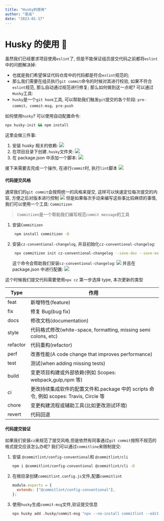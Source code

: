 ```yaml
---
title: "Husky的使用"
author: "菜虫"
date: "2023-01-17"
---
```


# Husky 的使用 :syringe:

虽然我们已经要求项目使用`eslint`了, 但是不能保证组员提交代码之前都将`eslint`中的问题解决掉:

- 也就是我们希望保证代码仓库中的代码都是符合`eslint`规范的;
- 那么我们需要在组员执行`git commit`命令的时候对其进行校验, 如果不符合`eslint`规范, 那么自动通过规范进行修复;
  那么如何做到这一点呢? 可以通过`Husky`工具:
- `husky`是一个`git hook`工具, 可以帮助我们触发`git`提交的各个阶段: `pre-commit`、`commit-msg`、`pre-push`

如何使用`husky`?
可以使用自动配置命令:

```sh
npx husky-init && npm install
```

这里会做三件事:

1. 安装 husky 相关的依赖:
   ![](/assets//husky_01.jpg)
2. 在项目目录下创建`.husky`文件夹:
   ![](/assets//husky_02.jpg)
3. 在 package.json 中添加一个脚本:
   ![](/assets//husky_04.jpg)

接下来需要去完成一个操作, 在进行`commit`时, 执行`lint`脚本
![](/assets//husky_04.jpg)

#### 代码提交风格

通常我们的`git commit`会按照统一的风格来提交, 这样可以快速定位每次提交的内容, 方便之后对版本进行控制
![](/assets//husky_05.jpg)
但是如果每次手动来编写这些事比较麻烦的事情, 我们可以使用一个工具: `Commitizen`

> `Commitizen`是一个帮助我们编写规范`commit message`的工具

1. 安装`Commitizen`
   ```sh
    npm install commitizen -D
   ```
2. 安装`cz-conventional-changelog`, 并且初始化`cz-conventional-changelog`:
   ```sh
    npx commitizen init cz-conventional-changelog --save-dev --save-exact
   ```
   这个命令会帮助我们安装`cz-conventional-changelog`:
   ![](/assets//husky_06.jpg)
   并且在 package.json 中进行配置:
   ![](/assets//husky_07.jpg)

这个时候我们提交代码需要使用`npx cz`
第一步选择 type, 本次更新的类型

| Type     | 作用                                                                                   |
| -------- | -------------------------------------------------------------------------------------- |
| feat     | 新增特性(feature)                                                                      |
| fix      | 修复 Bug(bug fix)                                                                      |
| docs     | 修改文档(documentation)                                                                |
| style    | 代码格式修改(white-space, formatting, missing semi colons, etc)                        |
| refactor | 代码重构(refactor)                                                                     |
| perf     | 改善性能(A code change that improves performance)                                      |
| test     | 测试(when adding missing tests)                                                        |
| build    | 变更项目构建或外部依赖(例如 Scopes: webpack,gulp,npm 等)                               |
| ci       | 更改持续集成软件的配置文件和.package 中的 scripts 命令, 例如 scopes: Travis, Circle 等 |
| chore    | 变更构建流程或辅助工具(比如更改测试环境)                                               |
| revert   | 代码回退                                                                               |

#### 代码提交验证

如果我们安装`cz`来规范了提交风格,但是依然有同事通过`git commit`按照不规范的格式提交应该怎么办呢?
我们可以通过`commitline`来限制提交:

1. 安装 `@commitlint/config-conventional`和 `@commitlint/cli`
   ```sh
   npm i @commitlint/config-conventional @commitlint/cli -D
   ```
2. 在根目录创建`commitlint.config.js`文件,配置`commitlint`

   ```js
   module.exports = {
     extends: ["@commitlint/config-conventional"],
   };
   ```

3. 使用`husky`生成`commit-msg`文件,验证提交信息
   ```sh
   npx husky add .husky/commit-msg "npx --no-install commitlint --edit $1"
   ```
